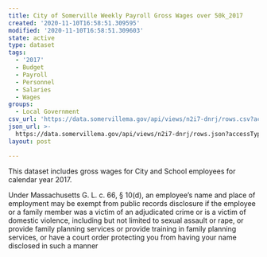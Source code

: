 ```yaml
---
title: City of Somerville Weekly Payroll Gross Wages over 50k_2017
created: '2020-11-10T16:58:51.309595'
modified: '2020-11-10T16:58:51.309603'
state: active
type: dataset
tags:
  - '2017'
  - Budget
  - Payroll
  - Personnel
  - Salaries
  - Wages
groups:
  - Local Government
csv_url: 'https://data.somervillema.gov/api/views/n2i7-dnrj/rows.csv?accessType=DOWNLOAD'
json_url: >-
  https://data.somervillema.gov/api/views/n2i7-dnrj/rows.json?accessType=DOWNLOAD
layout: post

---
```

This dataset includes gross wages for City and School employees for calendar year 2017.

Under Massachusetts G. L. c. 66, § 10(d), an employee’s name and place of employment may be exempt from public records disclosure if the employee or a family member was a victim of an adjudicated crime or is a victim of domestic violence, including but not limited to sexual assault or rape, or provide family planning services or provide training in family planning services, or have a court order protecting you from having your name disclosed in such a manner
